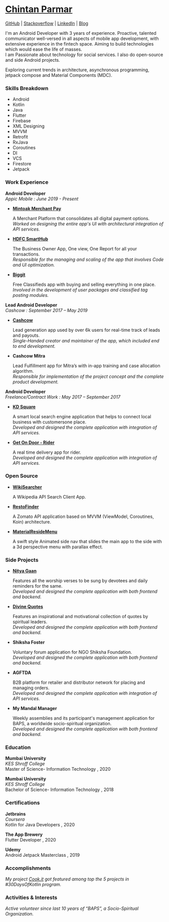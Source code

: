 

# [Chintan Parmar](mailto:chintanrparmar@outlook.com)

[GitHub](https://github.com/chintanrparmar) | [Stackoverflow](https://stackoverflow.com/story/chintanrparmar) | [LinkedIn](https://www.linkedin.com/in/chintanrparmar/) | [Blog](https://dev.to/chintan)


I'm an Android Developer with 3 years of experience. Proactive, talented communicator well-versed in all aspects of mobile app development, with extensive experience in the fintech space. Aiming to build technologies which would ease the life of masses.\
I am Passionate about technology for social services. I also do open-source and side Android projects.

Exploring current trends in architecture, asynchronous programming, jetpack compose and Material Components (MDC).


### Skills Breakdown

* Android 
* Kotlin 
* Java 
* Flutter 
* Firebase
* XML Designing 
* MVVM 
* Retrofit 
* RxJava 
* Coroutines 
* DI  
* VCS 
* Firestore 
* Jetpack


### Work Experience
**Android Developer**\
_Appic Mobile : June 2019 - Present_
 * **[Mintoak Merchant Pay](https://play.google.com/store/apps/details?id=com.transaction.mintoak)**

	A Merchant Platform that consolidates all digital payment options.\
  _Worked on designing the entire app's UI with architectural integration of API services._

* **[HDFC SmartHub](https://v1.hdfcbank.com/smarthub/index.html)**
  
  The Business Owner App, One view, One Report for all your transactions.\
  _Responsible for the managing and scaling of the app that involves Code and UI optimization._
  
* **[Biggit](https://play.google.com/store/apps/details?id=com.biggit)**

  Free Classifieds app with buying and selling everything in one place.\
  _Involved in the development of user packages and classified tag posting modules._
  

 **Lead Android Developer**\
_Cashcow : September 2017 – May 2019_
 * **[Cashcow](https://play.google.com/store/apps/details?id=securewealth.android.cashcow)**

	Lead generation app used by over 6k users for real-time track of leads and payouts.\
  _Single-Handed creator and maintainer of the app, which included end to end development._
  
  * **Cashcow Mitra**

	Lead Fulfillment app for Mitra’s with in-app training and case allocation algorithm.\
  _Responsible for implementation of the project concept and the complete product development._
  
 **Android Developer**\
 _Freelance/Contract Work : May 2017 – September 2017_

 * **[KD Square](https://play.google.com/store/apps/details?id=in.kdsquare.android)**

	A smart local search engine application that helps to connect local business with customersone place.\
  _Developed and designed the complete application with integration of API services._ 
  * **[Get On Door - Rider](https://play.google.com/store/apps/details?id=com.getondoor.rider)**

	A real time delivery app for rider.\
  _Developed and designed the complete application with integration of API services._

### Open Source
 
* **[WikiSearcher](https://github.com/chintanrparmar/WikiSearcher)**

  A Wikipedia API Search Client App.


* **[RestoFinder](https://github.com/chintanrparmar/RestoFinder)**

	 A Zomato API application based on MVVM (ViewModel, Coroutines, Koin) architecture.

* **[MaterialResideMenu](https://github.com/chintanrparmar/MaterialResideMenu)**

  A swift style Animated side nav that slides the main app to the side with a 3d perspective menu with parallax effect.

### Side Projects
 
* **[Nitya Gaan](https://play.google.com/store/apps/details?id=crp.com.nityagaan)**

	Features all the worship verses to be sung by devotees and daily reminders for the same.\
	_Developed and designed the complete application with both frontend and backend._

* **[Divine Quotes](https://play.google.com/store/apps/details?id=crp.com.divinequotes)**

	Features an inspirational and motivational collection of quotes by spiritual leaders.\
	_Developed and designed the complete application with both frontend and backend._

* **Shiksha Foster**

	 Voluntary forum application for NGO Shiksha Foundation.\
	 _Developed and designed the complete application with both frontend and backend._

* **AGFTDA**

  B2B platform for retailer and distributor network for placing and managing orders.\
  _Developed and designed the complete application with integration of API services._
  
* **My Mandal Manager**

	 Weekly assemblies and its participant's management application for BAPS, a worldwide socio-spiritual organization.\
	 _Developed and designed the complete application with both frontend and backend._

  
### Education
**Mumbai University**\
_KES Shroff College_  
Master of Science- Information Technology , 2020

**Mumbai University**\
_KES Shroff College_  
Bachelor of Science- Information Technology , 2018

### Certifications

**Jetbrains**\
_Coursera_  
Kotlin for Java Developers , 2020

**The App Brewery**  
Flutter Developer , 2020

**Udemy**  
Android Jetpack Masterclass , 2019

### Accomplishments
_My project [Cook.it](https://github.com/chintanrparmar/COOK.it) got featured among top the 5 projects in #30DaysOfKotlin program._  

### Activities & Interests
_Active volunteer since last 10 years of “BAPS”, a Socio-Spiritual Organization._  
